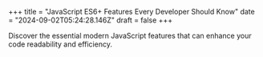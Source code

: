 +++
title = "JavaScript ES6+ Features Every Developer Should Know"
date = "2024-09-02T05:24:28.146Z"
draft = false
+++

  Discover the essential modern JavaScript features that can enhance your code readability and efficiency.
        